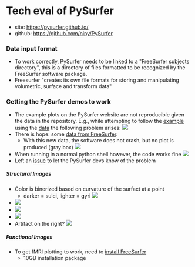 # Tech eval of PySurfer
* site: https://pysurfer.github.io/
* github: https://github.com/nipy/PySurfer

### Data input format
* To work correctly, PySurfer needs to be linked to a "FreeSurfer subjects directory", this is a directory of files formatted to be recognized by the FreeSurfer software package.
* Freesurfer "creates its own file formats for storing and manipulating volumetric, surface and transform data"

### Getting the PySurfer demos to work
* The example plots on the PySurfer website are not reproducible given the data in the repository. E.g., while attempting to follow the [example](https://pysurfer.github.io/auto_examples/plot_basics.html#sphx-glr-auto-examples-plot-basics-py)
using the [data](https://github.com/nipy/PySurfer/tree/master/examples/example_data)
the following problem arises:
![](https://user-images.githubusercontent.com/10272301/31318351-af5ae6ce-ac1e-11e7-9ec5-4352af163356.png)
* There is hope: some [data from FreeSurfer](https://surfer.nmr.mgh.harvard.edu/fswiki/FsTutorial/Data).
  * With this new data, the software does not crash, but no plot is produced (gray box)
  ![](https://user-images.githubusercontent.com/10272301/31318494-c4d08d12-ac21-11e7-8c6c-f6d21786c764.png)
* When running in a normal python shell however, the code works fine
![](https://user-images.githubusercontent.com/10272301/31318961-dd483974-ac28-11e7-83ab-8b3df549151a.png)
* Left an [issue](https://github.com/nipy/PySurfer/issues/190#issuecomment-335019610) to let the PySurfer devs know of the problem
##### Structural Images
* Color is binerized based on curvature of the surfact at a point
  * darker = sulci, lighter = gyri
  ![](https://en.wikipedia.org/wiki/Sulcus_(neuroanatomy)#/media/File:Gyrus_sulcus.png)
* ![](https://user-images.githubusercontent.com/10272301/31318963-dd4beef2-ac28-11e7-9d1e-2cec02ff3db8.png)
* ![](https://user-images.githubusercontent.com/10272301/31318962-dd4b83c2-ac28-11e7-9234-a091444e8e1b.png)
* ![](https://user-images.githubusercontent.com/10272301/31318964-dd4c1814-ac28-11e7-90f0-0beb41f2e251.png)
* Artifact on the right? ![](https://user-images.githubusercontent.com/10272301/31319201-f40a4338-ac2c-11e7-8e2c-1ba9a83ea541.png)
##### Functional Images
* To get fMRI plotting to work, need to [install FreeSurfer](https://surfer.nmr.mgh.harvard.edu/fswiki/DownloadAndInstall)
  * 10GB installation package
